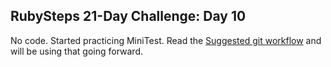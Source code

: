 ## RubySteps 21-Day Challenge: Day 10

No code.
Started practicing MiniTest.
Read the [Suggested git workflow](https://github.com/RubySteps/21-day-challenge/wiki/Suggested-Git-Workflow) and will be using that going forward.
